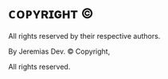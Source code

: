 #                                        ᴄᴏᴘʏʀɪɢʜᴛ ©

All rights reserved by their respective authors. 

By Jeremias Dev. © Copyright, 

All rights reserved.
